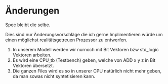 # Änderungen
Spec bleibt die selbe.

Dies sind nur Änderungsvorschläge die ich gerne Implimentieren würde um einen möglichst realitätsgetreuen Prozessor zu entwerfen.

1. In unserem Modell werden wir nurnoch mit Bit Vektoren bzw std_logic Vektoren arbeiten.
2. Es wird eine CPU_tb (Testbench) geben, welche von ADD x y z in Bit Vektoren übersetzt.
3. Die ganzen Files wird es so in unserer CPU natürlich nicht mehr geben, da man sowas nicht syntetisieren kann.

